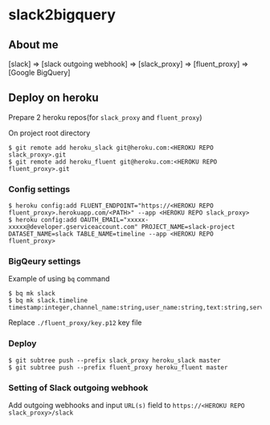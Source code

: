 # slack2bigquery

## About me

[slack] => [slack outgoing webhook] => [slack_proxy] => [fluent_proxy] => [Google BigQuery]


## Deploy on heroku

Prepare 2 heroku repos(for `slack_proxy` and `fluent_proxy`)

On project root directory

```
$ git remote add heroku_slack git@heroku.com:<HEROKU REPO slack_proxy>.git
$ git remote add heroku_fluent git@heroku.com:<HEROKU REPO fluent_proxy>.git
```

### Config settings

```
$ heroku config:add FLUENT_ENDPOINT="https://<HEROKU REPO fluent_proxy>.herokuapp.com/<PATH>" --app <HEROKU REPO slack_proxy>
$ heroku config:add OAUTH_EMAIL="xxxxx-xxxxx@developer.gserviceaccount.com" PROJECT_NAME=slack-project DATASET_NAME=slack TABLE_NAME=timeline --app <HEROKU REPO fluent_proxy>
```

### BigQeury settings

Example of using `bq` command

```
$ bq mk slack
$ bq mk slack.timeline timestamp:integer,channel_name:string,user_name:string,text:string,service_id:string,channel_id:string,token:string,team_id:string,team_domain:string,user_id:string
```

Replace `./fluent_proxy/key.p12` key file

### Deploy

```
$ git subtree push --prefix slack_proxy heroku_slack master
$ git subtree push --prefix fluent_proxy heroku_fluent master
```

### Setting of Slack outgoing webhook

Add outgoing webhooks and input `URL(s)` field to `https://<HEROKU REPO slack_proxy>/slack`
